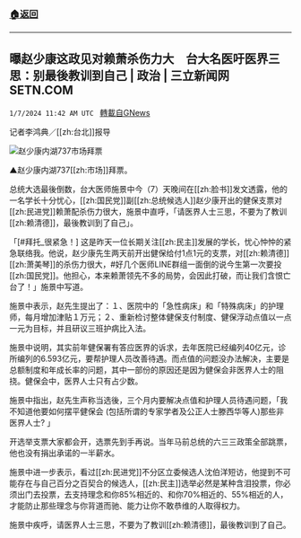 ###  [:house:返回](README.md)
---


## 曝赵少康这政见对赖萧杀伤力大　台大名医吁医界三思：别最後教训到自己 | 政治 | 三立新闻网  SETN.COM
`1/7/2024 11:42 AM UTC ` [轉載自GNews](https://gnews.org/articles/2193554)

记者李鸿典／[[zh:台北]]报导

![赵少康内湖737市场拜票](https://attach.setn.com/newsimages/2024/01/07/4482733-PH.jpg "赵少康内湖737市场拜票")

▲赵少康内湖737[[zh:市场]]拜票。

总统大选最後倒数，台大医师施景中今（7）天晚间在[[zh:脸书]]发文透露，他的一名学长十分忧心，[[zh:国民党]]副[[zh:总统候选人]]赵少康开出的健保支票对[[zh:民进党]]赖萧配杀伤力很大，施景中直呼，「请医界人士三思，不要为了教训[[zh:赖清德]]，最後教训到了自己」。

「[#拜托_很紧急！] 这是昨天一位长期关注[[zh:民主]]发展的学长，忧心忡忡的紧急联络我。他说，赵少康先生两天前开出健保给付1点1元的支票，对[[zh:赖清德]][[zh:萧美琴]]的杀伤力很大，#好几个医师LINE群组一面倒的说今生第一次要投[[zh:国民党]]。他担心，本来赖萧领先不多的局势，会因此打破，而让我们含恨亡台了！」施景中写道。

施景中表示，赵先生提出了：１、医院中的「急性病床」和「特殊病床」的护理师，每月增加津贴１万元；２、重新检讨整体健保支付制度、健保浮动点值以一点一元为目标，并且研议三班护病比入法。

施景中说明，其实前年健保署有答应医界的诉求，去年医院已经编列40亿元，诊所编列的6.593亿元，要帮护理人员改善待遇。而点值的问题没办法解决，主要是总额制度和年成长率的问题，其中一部份的原因还是因为健保会非医界人士的阻挠。健保会中，医界人士只有占少数。

施景中指出，赵先生声称当选後，三个月内要解决点值和护理人员待遇问题，「我不知道他要如何摆平健保会 (包括所谓的专家学者及公正人士滕西华等人)那些非医界人士? 」

开选举支票大家都会开，选票先到手再说。当年马前总统的六三三政策全部跳票，他也没有捐出承诺的一半薪水。

施景中进一步表示，看过[[zh:民进党]]不分区立委候选人沈伯洋短访，他提到不可能存在与自己百分之百契合的候选人，[[zh:民主]]选举必然是某种含泪投票，你必须出门去投票，去支持理念和你85%相近的、和你70%相近的、55%相近的人，才能防止那些理念与你背道而驰、能力让你不敢恭维的人取得权力。

施景中疾呼，请医界人士三思，不要为了教训[[zh:赖清德]]，最後教训到了自己。
